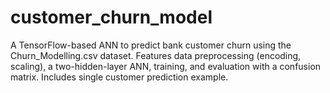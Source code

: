 # customer_churn_model
  A TensorFlow-based ANN to predict bank customer churn using the Churn_Modelling.csv dataset. Features data preprocessing (encoding, scaling), a two-hidden-layer ANN, training, and evaluation with a confusion matrix. Includes single customer prediction example.
